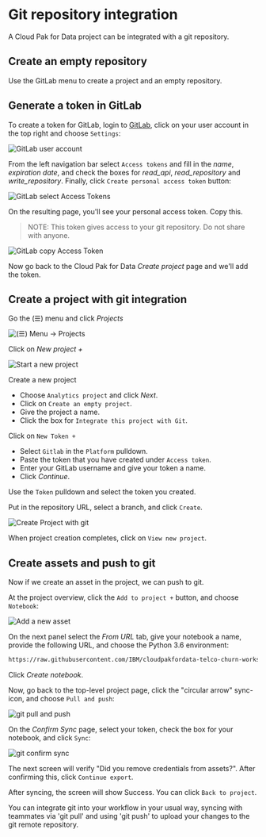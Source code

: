 # Git repository integration

A Cloud Pak for Data project can be integrated with a git repository.

## Create an empty repository

Use the GitLab menu to create a project and an empty repository.

## Generate a token in GitLab

To create a token for GitLab, login to [GitLab](https://about.gitlab.com/), click on your user account in the top right and choose `Settings`:

![GitLab user account](../.gitbook/assets/images/manage/GitLabUserAccount.png)

From the left navigation bar select `Access tokens` and fill in the *name*, *expiration date*, and check the boxes for *read_api*, *read_repository* and *write_repository*. Finally, click `Create personal access token` button:

![GitLab select Access Tokens](../.gitbook/assets/images/manage/GitLabSelectAccessTokens.png)

On the resulting page, you'll see your personal access token. Copy this.

> NOTE: This token gives access to your git repository. Do not share with anyone.

![GitLab copy Access Token](../.gitbook/assets/images/manage/GitLabCopyToken.png)

Now go back to the Cloud Pak for Data *Create project* page and we'll add the token.

## Create a project with git integration

Go the (☰) menu and click *Projects*

![(☰) Menu -> Projects](../.gitbook/assets/images/manage/cpd-projects-menu.png)

Click on *New project +*

![Start a new project](../.gitbook/assets/images/manage/cpd-new-project.png)

Create a new project

* Choose `Analytics project` and click *Next*.
* Click on `Create an empty project`.
* Give the project a name.
* Click the box for `Integrate this project with Git`.

Click on `New Token +`

* Select `Gitlab` in the `Platform` pulldown.
* Paste the token that you have created under `Access token`.
* Enter your GitLab username and give your token a name.
* Click *Continue*.

Use the `Token` pulldown and select the token you created.

Put in the repository URL, select a branch, and click `Create`.

![Create Project with git](../.gitbook/assets/images/manage/projectAddGit.png)

When project creation completes, click on `View new project`.

## Create assets and push to git

Now if we create an asset in the project, we can push to git.

At the project overview, click the `Add to project +` button, and choose `Notebook`:

![Add a new asset](../.gitbook/assets/images/manage/addToGitProject.png)

On the next panel select the *From URL* tab, give your notebook a name, provide the following URL, and choose the Python 3.6 environment:

```bash
https://raw.githubusercontent.com/IBM/cloudpakfordata-telco-churn-workshop/master/notebooks/TelcoChurnICP4D.ipynb
```

Click *Create notebook*.

Now, go back to the top-level project page, click the "circular arrow" sync-icon, and choose `Pull and push`:

![git pull and push](../.gitbook/assets/images/manage/gitPullAndPush.png)

On the *Confirm Sync* page, select your token, check the box for your notebook, and click `Sync`:

![git confirm sync](../.gitbook/assets/images/manage/gitConfirmSync.png)

The next screen will verify "Did you remove credentials from assets?". After confirming this, click `Continue export`.

After syncing, the screen will show Success. You can click `Back to project`.

You can integrate git into your workflow in your usual way, syncing with teammates via 'git pull' and using 'git push' to upload your changes to the git remote repository.
